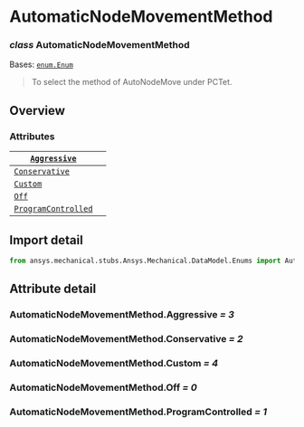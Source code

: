 # AutomaticNodeMovementMethod

### *class* AutomaticNodeMovementMethod

Bases: [`enum.Enum`](https://docs.python.org/3/library/enum.html#enum.Enum)

> To select the method of AutoNodeMove under PCTet.

> <!-- !! processed by numpydoc !! -->

## Overview

### Attributes

| [`Aggressive`](#AutomaticNodeMovementMethod.Aggressive)               |    |
|-----------------------------------------------------------------------|----|
| [`Conservative`](#AutomaticNodeMovementMethod.Conservative)           |    |
| [`Custom`](#AutomaticNodeMovementMethod.Custom)                       |    |
| [`Off`](#AutomaticNodeMovementMethod.Off)                             |    |
| [`ProgramControlled`](#AutomaticNodeMovementMethod.ProgramControlled) |    |

## Import detail

```python
from ansys.mechanical.stubs.Ansys.Mechanical.DataModel.Enums import AutomaticNodeMovementMethod
```

## Attribute detail

### AutomaticNodeMovementMethod.Aggressive *= 3*

### AutomaticNodeMovementMethod.Conservative *= 2*

### AutomaticNodeMovementMethod.Custom *= 4*

### AutomaticNodeMovementMethod.Off *= 0*

### AutomaticNodeMovementMethod.ProgramControlled *= 1*
